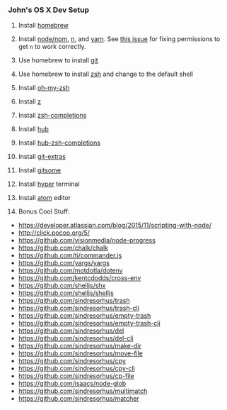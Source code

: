 ### John's OS X Dev Setup

1. Install [homebrew](https://brew.sh/)

2. Install
[node/npm](https://wsvincent.com/install-node-js-npm-mac/),
[n](https://github.com/tj/n), and
[yarn](https://yarnpkg.com/en/). See [this issue](https://github.com/tj/n/issues/416#issuecomment-342693217) for fixing permissions to get `n` to work correctly.

3. Use homebrew to install [git](https://git-scm.com/book/en/v1/Getting-Started-Installing-Git)

4. Use homebrew to install [zsh](https://rick.cogley.info/post/use-homebrew-zsh-instead-of-the-osx-default/) and change to the default shell

5. Install [oh-my-zsh](https://github.com/robbyrussell/oh-my-zsh)

6. Install [z](https://github.com/rupa/z)

7. Install [zsh-completions](https://github.com/zsh-users/zsh-completions)

8. Install [hub](https://github.com/github/hub)

9. Install [hub-zsh-completions](https://github.com/github/hub/blob/master/etc/hub.zsh_completion)

10. Install [git-extras](https://github.com/tj/git-extras)

11. Install [gitsome](https://github.com/donnemartin/gitsome)

12. Install [hyper](https://github.com/zeit/hyper) terminal

13. Install [atom](https://atom.io/) editor

14. Bonus Cool Stuff:

- https://developer.atlassian.com/blog/2015/11/scripting-with-node/
- http://click.pocoo.org/5/
- https://github.com/visionmedia/node-progress
- https://github.com/chalk/chalk
- https://github.com/tj/commander.js
- https://github.com/yargs/yargs
- https://github.com/motdotla/dotenv
- https://github.com/kentcdodds/cross-env
- https://github.com/shelljs/shx
- https://github.com/shelljs/shelljs
- https://github.com/sindresorhus/trash
- https://github.com/sindresorhus/trash-cli
- https://github.com/sindresorhus/empty-trash
- https://github.com/sindresorhus/empty-trash-cli
- https://github.com/sindresorhus/del
- https://github.com/sindresorhus/del-cli
- https://github.com/sindresorhus/make-dir
- https://github.com/sindresorhus/move-file
- https://github.com/sindresorhus/cpy
- https://github.com/sindresorhus/cpy-cli
- https://github.com/sindresorhus/cp-file
- https://github.com/isaacs/node-glob
- https://github.com/sindresorhus/multimatch
- https://github.com/sindresorhus/matcher
